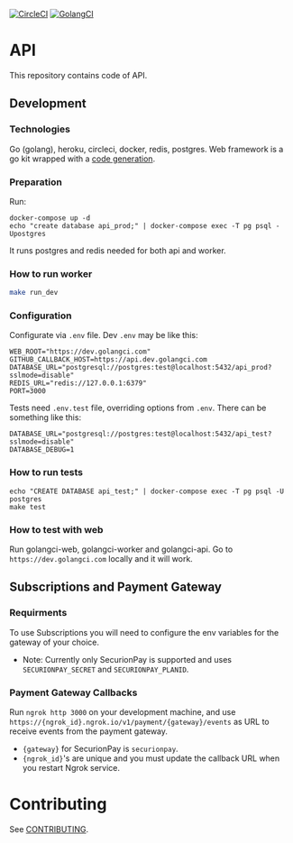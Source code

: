 [![CircleCI](https://circleci.com/gh/golangci/golangci-api.svg?style=svg)](https://circleci.com/gh/golangci/golangci-api)
[![GolangCI](https://golangci.com/badges/github.com/golangci/golangci-api.svg)](https://golangci.com)

# API
This repository contains code of API.

## Development
### Technologies
Go (golang), heroku, circleci, docker, redis, postgres.
Web framework is a go kit wrapped with a [code generation](https://github.com/golangci/golangci-api/blob/master/cmd/genservices/main.go).

### Preparation
Run:
```
docker-compose up -d
echo "create database api_prod;" | docker-compose exec -T pg psql -Upostgres
```
It runs postgres and redis needed for both api and worker.

### How to run worker
```bash
make run_dev
```

### Configuration
Configurate via `.env` file. Dev `.env` may be like this:
```
WEB_ROOT="https://dev.golangci.com"
GITHUB_CALLBACK_HOST=https://api.dev.golangci.com
DATABASE_URL="postgresql://postgres:test@localhost:5432/api_prod?sslmode=disable"
REDIS_URL="redis://127.0.0.1:6379"
PORT=3000
```

Tests need `.env.test` file, overriding options from `.env`. There can be something like this:
```
DATABASE_URL="postgresql://postgres:test@localhost:5432/api_test?sslmode=disable"
DATABASE_DEBUG=1
```

### How to run tests
```
echo "CREATE DATABASE api_test;" | docker-compose exec -T pg psql -U postgres
make test
```

### How to test with web
Run golangci-web, golangci-worker and golangci-api. Go to `https://dev.golangci.com` locally and it will work.

## Subscriptions and Payment Gateway

### Requirments

To use Subscriptions you will need to configure the env variables for the gateway of your choice.

* Note: Currently only SecurionPay is supported and uses `SECURIONPAY_SECRET` and `SECURIONPAY_PLANID`.

### Payment Gateway Callbacks

Run `ngrok http 3000` on your development machine, and use `https://{ngrok_id}.ngrok.io/v1/payment/{gateway}/events` as URL to receive events from the payment gateway.

* `{gateway}` for SecurionPay is `securionpay`.
* `{ngrok_id}`'s are unique and you must update the callback URL when you restart Ngrok service.

# Contributing
See [CONTRIBUTING](https://github.com/golangci/golangci-api/blob/master/CONTRIBUTING.md).